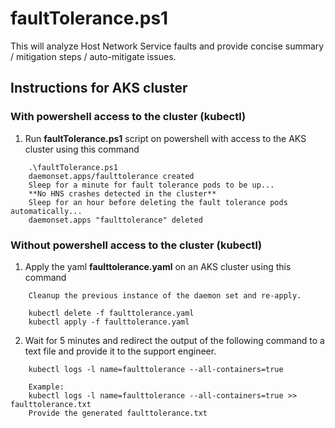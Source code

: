 # faultTolerance.ps1

This will analyze Host Network Service faults and provide concise summary / mitigation steps / auto-mitigate issues.

## Instructions for AKS cluster

### With powershell access to the cluster (kubectl)

1. Run **faultTolerance.ps1** script on powershell with access to the AKS cluster using this command
```
    .\faultTolerance.ps1
    daemonset.apps/faulttolerance created
    Sleep for a minute for fault tolerance pods to be up...
    **No HNS crashes detected in the cluster**
    Sleep for an hour before deleting the fault tolerance pods automatically...
    daemonset.apps "faulttolerance" deleted
```

### Without powershell access to the cluster (kubectl)

1. Apply the yaml **faulttolerance.yaml** on an AKS cluster using this command
```
    Cleanup the previous instance of the daemon set and re-apply.

    kubectl delete -f faulttolerance.yaml
    kubectl apply -f faulttolerance.yaml
```

2. Wait for 5 minutes and redirect the output of the following command to a text file and provide it to the support engineer.
```
    kubectl logs -l name=faulttolerance --all-containers=true

    Example:
    kubectl logs -l name=faulttolerance --all-containers=true >> faulttolerance.txt
    Provide the generated faulttolerance.txt
```